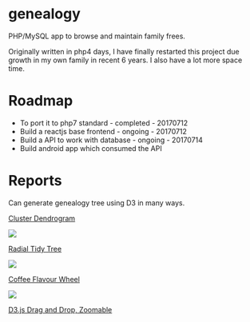# genealogy
PHP/MySQL app to browse and maintain family frees.

Originally written in php4 days, I have finally restarted this project due growth in my own family in recent 6 years.
I also have a lot more space time.

# Roadmap

* To port it to php7 standard - completed - 20170712
* Build a reactjs base frontend - ongoing - 20170712
* Build a API to work with database - ongoing - 20170714
* Build android app which consumed the API

# Reports

Can generate genealogy tree using D3 in many ways.

[Cluster Dendrogram](http://crm.zoho.com/crm/ShowTab.do?module=Contacts)

![](https://c1.staticflickr.com/5/4234/35041174134_724a7ba0e3_o_d.png)

[Radial Tidy Tree](https://bl.ocks.org/mbostock/4063550)

![](https://c1.staticflickr.com/5/4261/35041174554_e28b306602_o_d.png)

[Coffee Flavour Wheel](https://www.jasondavies.com/coffee-wheel/)

![](https://c1.staticflickr.com/5/4239/35071238333_89ddbdcf4e_o_d.png)

[D3.js Drag and Drop, Zoomable](http://bl.ocks.org/robschmuecker/7880033)
